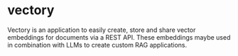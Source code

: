# vectory

Vectory is an application to easily create, store and share vector embeddings for documents via a REST API. These embeddings maybe used in combination with LLMs to create custom RAG applications.